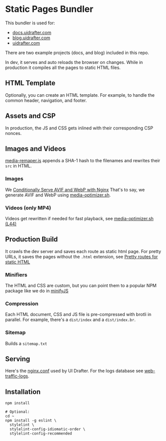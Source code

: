 # Static Pages Bundler

This bundler is used for:
- [docs.uidrafter.com](https://docs.uidrafter.com)
- [blog.uidrafter.com](https://blog.uidrafter.com)
- [uidrafter.com](https://uidrafter.com)

There are two example projects (docs, and blog) included in this repo.
 
In dev, it serves and auto reloads the browser on changes. While
in production it compiles all the pages to static HTML files.


## HTML Template
Optionally, you can create an HTML template.
For example, to handle the common header, navigation, and footer.


## Assets and CSP
In production, the JS and CSS gets inlined with their corresponding CSP nonces.


## Images and Videos
[media-remaper.js](./media-remaper.js) appends a SHA-1 hash to the filenames
and rewrites their `src` in HTML.

### Images
We [Conditionally Serve AVIF and WebP with Nginx](https://blog.uidrafter.com/conditional-avif-for-video-posters)
That's to say, we generate AVIF and WebP using [media-optimizer.sh](./media-optimizer.sh).

### Videos (only MP4)
Videos get rewritten if needed for fast playback, see [media-optimizer.sh (L44)](./media-optimizer.sh#L44)


## Production Build
It crawls the dev server and saves each route as static html page. For pretty
URLs, it saves the pages without the `.html` extension, see [Pretty routes
for static HTML](https://blog.uidrafter.com/pretty-routes-for-static-html)

### Minifiers
The HTML and CSS are custom, but you can point them to
a popular NPM package like we do in [minifyJS](./minifyJS.js)

### Compression
Each HTML document, CSS and JS file is pre-compressed with brotli in parallel.
For example, there's a `dist/index` and a `dist/index.br`.

### Sitemap
Builds a `sitemap.txt`


## Serving
Here's the
[nginx.conf](https://github.com/uxtely/ops-utils/blob/main/location-server/jails/nginx_j/usr/local/etc/nginx/nginx.conf)
used by UI Drafter. For the logs
database see [web-traffic-logs](https://github.com/uxtely/ops-utils/tree/main/web-traffic-logs/).


## Installation
```shell script
npm install

# Optional:
cd ~
npm install -g eslint \
  stylelint \
  stylelint-config-idiomatic-order \
  stylelint-config-recommended 
```
